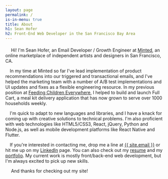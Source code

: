 ```yaml
---
layout: page
permalink: /
is-in-menu: true
title: About
h1: Sean Hofer
h2: Front-End Web Developer in the San Francisco Bay Area
---
```

<p style="margin-top: 20px;">&emsp; Hi! I'm Sean Hofer, an Email Developer / Growth Engineer at
  <a href="https://www.minted.com/" target="_blank" rel="noreferrer">Minted</a>, an online marketplace of
  independent artists and designers in San Francisco, CA.
</p>
<p>&emsp;In my time at Minted so far I've lead implementation of product recommendations into our triggered
  and transactional emails, and I've helped the marketing team with a number of A/B test implementations and
  UI updates and fixes as a flexible engineering resource. In my previous position at <a
    href="https://www.feedingchildreneverywhere.com/" target="_blank" rel="noreferrer">Feeding Children
    Everywhere</a>, I helped to build and launch Full Cart, a meal kit delivery application that has now grown
  to serve over 1000 households weekly.
</p>
<p>&emsp;I'm quick to adapt to new languages and libraries, and I have a knack for coming up with creative
  solutions to technical problems. I'm also proficient with web technologies like HTML5/CSS3, React,
  jQuery, Python and Node.js, as well as mobile development platforms like React Native and Flutter.
</p>
<p>&emsp;If you're interested in contacting me, drop me a line at
  <a href="mailto:{{ site.email }}" target="_blank" rel="noreferrer">{{ site.email }}</a> or hit me up on
  my <a href="/linkedin" target="_blank" rel="noreferrer">LinkedIn</a> page. You can also check out my
  <a href="/resume" target="_blank" rel="noreferrer">resume</a> and my <a href="/portfolio">portfolio</a>.
  My current work is mostly front/back-end web development, but I'm always excited to pick up new skills.
</p>
<p>&emsp; And thanks for checking out my site!</p>